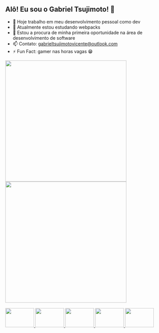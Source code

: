 ## Alô! Eu sou o Gabriel Tsujimoto! 👋

- 🔭 Hoje trabalho em meu desenvolvimento pessoal como dev
- 🌱 Atualmente estou estudando webpacks
- 👀 Estou a procura de minha primeira oportunidade na área de desenvolvimento de software
- 📫 Contato: gabrieltsujimotovicente@outlook.com
- ⚡ Fun Fact: gamer nas horas vagas 😁

<div >
  <a href="https://github.com/GabTVicente">
  <img width='380em' margin-right=10px src="https://github-readme-stats.vercel.app/api?username=GabTVicente&show_icons=true&theme=tokyonight&include_all_commits=true&count_private=true"/>
  <img width='380em'src="https://github-readme-stats.vercel.app/api/top-langs/?username=GabTVicente&layout=compact&langs_count=16&theme=tokyonight"/>
</div></br>
<div style="display inline-block">
	<img height=60 width=90 src='https://cdn.jsdelivr.net/gh/devicons/devicon/icons/javascript/javascript-original.svg'>
	<img height=60 width=90 src='https://cdn.jsdelivr.net/gh/devicons/devicon/icons/html5/html5-plain-wordmark.svg'>
	<img height=60 width=90 src='https://cdn.jsdelivr.net/gh/devicons/devicon/icons/css3/css3-plain-wordmark.svg'>
	<img height=60 width=90 src='https://cdn.jsdelivr.net/gh/devicons/devicon/icons/webpack/webpack-plain-wordmark.svg'>
	<img height=60 width=90 src='https://cdn.jsdelivr.net/gh/devicons/devicon/icons/java/java-original-wordmark.svg'>
</div>
